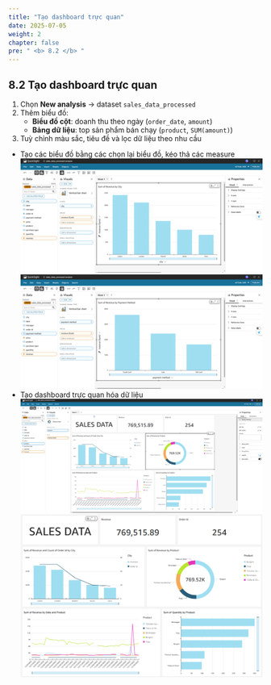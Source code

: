 ```yaml
---
title: "Tạo dashboard trực quan"
date: 2025-07-05
weight: 2
chapter: false
pre: " <b> 8.2 </b> "
---
```


## 8.2 Tạo dashboard trực quan


1. Chọn **New analysis** → dataset `sales_data_processed`
2. Thêm biểu đồ:
   - **Biểu đồ cột**: doanh thu theo ngày (`order_date`, `amount`)
   - **Bảng dữ liệu**: top sản phẩm bán chạy (`product`, `SUM(amount)`)
3. Tuỳ chỉnh màu sắc, tiêu đề và lọc dữ liệu theo nhu cầu
- Tạo các biểu đồ bằng các chọn lại biểu đồ, kéo thả các measure
![Quicksight](/images/08/082/1.png?featherlight=false&width=90pc)
![Quicksight](/images/08/082/2.png?featherlight=false&width=90pc)
- Tạo dashboard trực quan hóa dữ liệu
![Quicksight](/images/08/082/3.png?featherlight=false&width=90pc)
![Quicksight](/images/08/082/4.png?featherlight=false&width=90pc)